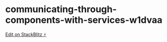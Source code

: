 # communicating-through-components-with-services-w1dvaa

[Edit on StackBlitz ⚡️](https://stackblitz.com/edit/communicating-through-components-with-services-w1dvaa)